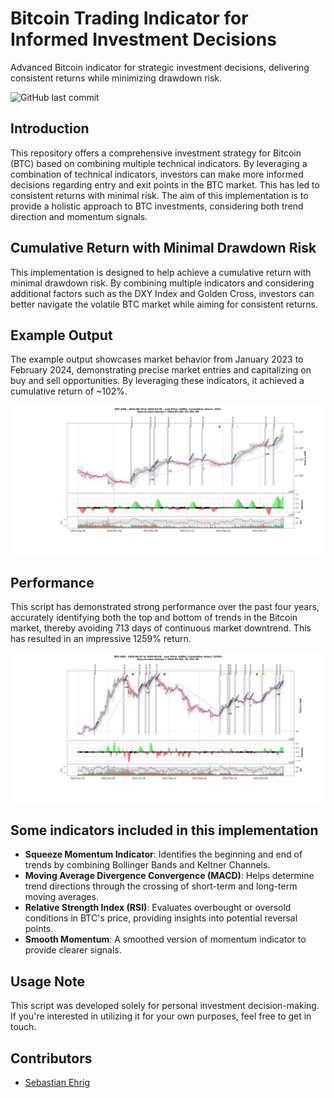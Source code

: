 # Bitcoin Trading Indicator for Informed Investment Decisions
Advanced Bitcoin indicator for strategic investment decisions, delivering consistent returns while minimizing drawdown risk.

![GitHub last commit](https://img.shields.io/github/last-commit/Sebastian-ehrig/BTC_investment_decision_indicator)

## Introduction

This repository offers a comprehensive investment strategy for Bitcoin (BTC) based on combining multiple technical indicators. By leveraging a combination of technical indicators, investors can make more informed decisions regarding entry and exit points in the BTC market. This has led to consistent returns with minimal risk. The aim of this implementation is to provide a holistic approach to BTC investments, considering both trend direction and momentum signals.

## Cumulative Return with Minimal Drawdown Risk

This implementation is designed to help achieve a cumulative return with minimal drawdown risk. By combining multiple indicators and considering additional factors such as the DXY Index and Golden Cross, investors can better navigate the volatile BTC market while aiming for consistent returns.

## Example Output

The example output showcases market behavior from January 2023 to February 2024, demonstrating precise market entries and capitalizing on buy and sell opportunities. By leveraging these indicators, it achieved a cumulative return of ~102%.

![Example Output](Figures/BTC-USD_2024-03-06_3.png)

## Performance

This script has demonstrated strong performance over the past four years, accurately identifying both the top and bottom of trends in the Bitcoin market, thereby avoiding 713 days of continuous market downtrend. This has resulted in an impressive 1259% return.

![Example Output](Figures/BTC-USD_2024-03-06_2.png)

## Some indicators included in this implementation

- **Squeeze Momentum Indicator**: Identifies the beginning and end of trends by combining Bollinger Bands and Keltner Channels.
- **Moving Average Divergence Convergence (MACD)**: Helps determine trend directions through the crossing of short-term and long-term moving averages.
- **Relative Strength Index (RSI)**: Evaluates overbought or oversold conditions in BTC's price, providing insights into potential reversal points.
- **Smooth Momentum**: A smoothed version of momentum indicator to provide clearer signals.

## Usage Note

This script was developed solely for personal investment decision-making. If you're interested in utilizing it for your own purposes, feel free to get in touch.

## Contributors

- [Sebastian Ehrig](https://github.com/Sebastian-ehrig)

